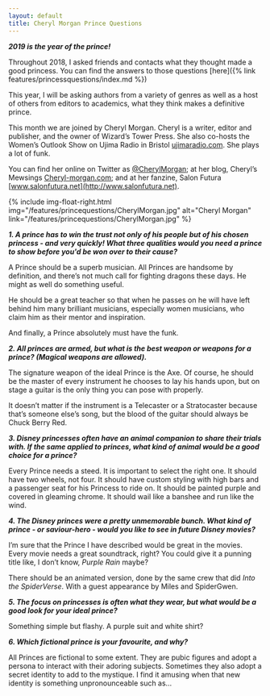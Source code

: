 ```yaml
---
layout: default
title: Cheryl Morgan Prince Questions
---
```


**_2019 is the year of the prince!_**

Throughout 2018, I asked friends and contacts what they thought made a good princess. You can find the answers to those questions [here]({% link features/princessquestions/index.md %}) 

This year, I will be asking authors from a variety of genres as well as a host of others from editors to academics, what they think makes a definitive prince.

This month we are joined by Cheryl Morgan. Cheryl is a writer, editor and publisher, and the owner of Wizard’s Tower Press. She also co-hosts the Women’s Outlook Show on Ujima Radio in Bristol [ujimaradio.com](https://www.ujimaradio.com). She plays a lot of funk.

You can find her online on Twitter as [@CherylMorgan](https://twitter.com/CherylMorgan); at her blog, Cheryl’s Mewsings [Cheryl-morgan.com](https://www.cheryl-morgan.com); and at her fanzine, Salon Futura [www.salonfutura.net](http://www.salonfutura.net).

{% include img-float-right.html 
    img="/features/princequestions/CherylMorgan.jpg" 
    alt="Cheryl Morgan" 
    link="/features/princequestions/CherylMorgan.jpg"
%}


**_1. A prince has to win the trust not only of his people but of his chosen princess - and very quickly! What three qualities would you need a prince to show before you'd be won over to their cause?_**


A Prince should be a superb musician. All Princes are handsome by definition, and there’s not much call for fighting dragons these days. He might as well do something useful.

He should be a great teacher so that when he passes on he will have left behind him many brilliant musicians, especially women musicians, who claim him as their mentor and inspiration.

And finally, a Prince absolutely must have the funk.

**_2. All princes are armed, but what is the best weapon or weapons for a prince? (Magical weapons are allowed)._**


The signature weapon of the ideal Prince is the Axe. Of course, he should be the master of every instrument he chooses to lay his hands upon, but on stage a guitar is the only thing you can pose with properly. 

It doesn’t matter if the instrument is a Telecaster or a Stratocaster because that’s someone else’s song, but the blood of the guitar should always be Chuck Berry Red.

**_3. Disney princesses often have an animal companion to share their trials with. If the same applied to princes, what kind of animal would be a good choice for a prince?_**

Every Prince needs a steed. It is important to select the right one. It should have two wheels, not four. It should have custom styling with high bars and a passenger seat for his Princess to ride on. It should be painted purple and covered in gleaming chrome. It should wail like a banshee and run like the wind.

**_4. The Disney princes were a pretty unmemorable bunch. What kind of prince - or saviour-hero - would you like to see in future Disney movies?_**

I’m sure that the Prince I have described would be great in the movies. Every movie needs a great soundtrack, right? You could give it a punning title like, I don’t know, *Purple Rain* maybe?

There should be an animated version, done by the same crew that did *Into the SpiderVerse*. With a guest appearance by Miles and SpiderGwen.

**_5. The focus on princesses is often what they wear, but what would be a good look for your ideal prince?_**

Something simple but flashy. A purple suit and white shirt?


**_6. Which fictional prince is your favourite, and why?_**

All Princes are fictional to some extent. They are pubic figures and adopt a persona to interact with their adoring subjects. Sometimes they also adopt a secret identity to add to the mystique. I find it amusing when that new identity is something unpronounceable such as…

